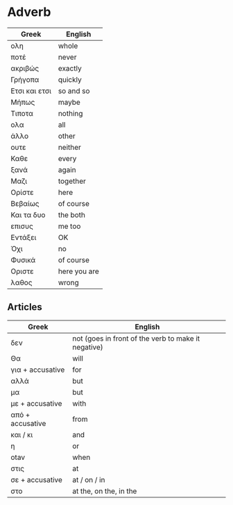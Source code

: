 # Adverb

| Greek | English |
|--|--|
| ολη | whole |
| ποτέ | never |
| ακριβώς | exactly |
| Γρήγοπα | quickly |
| Ετσι και ετσι | so and so |
| Μήπως | maybe |
| Τιποτα | nothing |
| ολα | all |
| άλλο | other |
| ουτε | neither |
| Καθε | every |
| ξανά | again |
| Μαζι | together |
| Ορίστε | here |
| Βεβαίως | of course |
| Και τα δυο | the both |
| επισυς | me too |
| Εντάξει | OK |
| Όχι | no |
| Φυσικά | of course |
| Οριστε | here you are |
| λαθος | wrong |

## Articles

| Greek | English |
|--|--|
| δεν | not (goes in front of the verb to make it negative) |
| Θα | will |
| για + accusative | for |
| αλλά | but |
| μα | but |
| με + accusative | with |
| από + accusative | from |
| και / κι | and |
| η | or |
| οtav | when |
| στις <time> | at <time> |
| σε + accusative | at / on  / in |
| στο | at the, on the, in the |